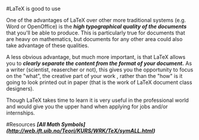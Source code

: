 #LaTeX is good to use

One of the advantages of LaTeX over other more traditional systems (e.g. Word or OpenOffice) is the ***high typographical quality of the documents*** that you'll be able to produce. This is particularly true for documents that are heavy on mathematics, but documents for any other area could also take advantage of these qualities. 

A less obvious advantage, but much more important, is that LaTeX allows you to ***clearly separate the content from the format of your document.*** As a writer (scientist, reasercher or not), this gives you the opportunity to focus on the "what", the creative part of your work , rather than the "how" is it going to look printed out in paper (that is the work of LaTeX document class designers). 

Though LaTeX takes time to learn it is very useful in the professional world and would give you the upper hand when applying for jobs and/or internships. 

#Resources
***[All Math Symbols] (http://web.ift.uib.no/Teori/KURS/WRK/TeX/symALL.html)***
